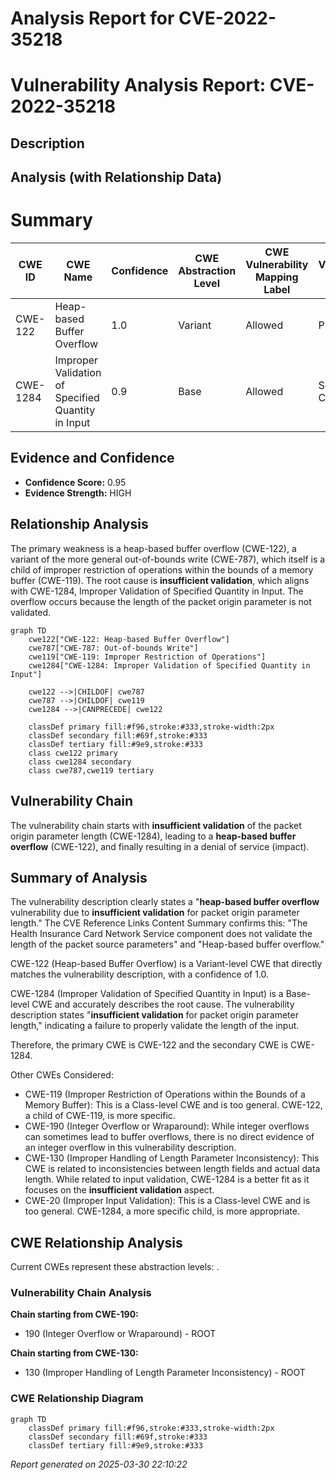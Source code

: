 # Analysis Report for CVE-2022-35218

# Vulnerability Analysis Report: CVE-2022-35218

## Description



## Analysis (with Relationship Data)

# Summary
| CWE ID | CWE Name | Confidence | CWE Abstraction Level | CWE Vulnerability Mapping Label | CWE-Vulnerability Mapping Notes |
|---|---|---|---|---|---|
| CWE-122 | Heap-based Buffer Overflow | 1.0 | Variant | Allowed | Primary CWE |
| CWE-1284 | Improper Validation of Specified Quantity in Input | 0.9 | Base | Allowed | Secondary Candidate |

## Evidence and Confidence

*   **Confidence Score:** 0.95
*   **Evidence Strength:** HIGH

## Relationship Analysis
The primary weakness is a heap-based buffer overflow (CWE-122), a variant of the more general out-of-bounds write (CWE-787), which itself is a child of improper restriction of operations within the bounds of a memory buffer (CWE-119). The root cause is **insufficient validation**, which aligns with CWE-1284, Improper Validation of Specified Quantity in Input. The overflow occurs because the length of the packet origin parameter is not validated.

```mermaid
graph TD
    cwe122["CWE-122: Heap-based Buffer Overflow"]
    cwe787["CWE-787: Out-of-bounds Write"]
    cwe119["CWE-119: Improper Restriction of Operations"]
    cwe1284["CWE-1284: Improper Validation of Specified Quantity in Input"]

    cwe122 -->|CHILDOF| cwe787
    cwe787 -->|CHILDOF| cwe119
    cwe1284 -->|CANPRECEDE| cwe122

    classDef primary fill:#f96,stroke:#333,stroke-width:2px
    classDef secondary fill:#69f,stroke:#333
    classDef tertiary fill:#9e9,stroke:#333
    class cwe122 primary
    class cwe1284 secondary
    class cwe787,cwe119 tertiary
```

## Vulnerability Chain
The vulnerability chain starts with **insufficient validation** of the packet origin parameter length (CWE-1284), leading to a **heap-based buffer overflow** (CWE-122), and finally resulting in a denial of service (impact).

## Summary of Analysis
The vulnerability description clearly states a "**heap-based buffer overflow** vulnerability due to **insufficient validation** for packet origin parameter length." The CVE Reference Links Content Summary confirms this: "The Health Insurance Card Network Service component does not validate the length of the packet source parameters" and "Heap-based buffer overflow."

CWE-122 (Heap-based Buffer Overflow) is a Variant-level CWE that directly matches the vulnerability description, with a confidence of 1.0.

CWE-1284 (Improper Validation of Specified Quantity in Input) is a Base-level CWE and accurately describes the root cause. The vulnerability description states "**insufficient validation** for packet origin parameter length," indicating a failure to properly validate the length of the input.

Therefore, the primary CWE is CWE-122 and the secondary CWE is CWE-1284.

Other CWEs Considered:

*   CWE-119 (Improper Restriction of Operations within the Bounds of a Memory Buffer): This is a Class-level CWE and is too general. CWE-122, a child of CWE-119, is more specific.
*   CWE-190 (Integer Overflow or Wraparound): While integer overflows can sometimes lead to buffer overflows, there is no direct evidence of an integer overflow in this vulnerability description.
*   CWE-130 (Improper Handling of Length Parameter Inconsistency): This CWE is related to inconsistencies between length fields and actual data length. While related to input validation, CWE-1284 is a better fit as it focuses on the **insufficient validation** aspect.
*   CWE-20 (Improper Input Validation): This is a Class-level CWE and is too general. CWE-1284, a more specific child, is more appropriate.


## CWE Relationship Analysis

Current CWEs represent these abstraction levels: .


### Vulnerability Chain Analysis

**Chain starting from CWE-190:**
- 190 (Integer Overflow or Wraparound) - ROOT


**Chain starting from CWE-130:**
- 130 (Improper Handling of Length Parameter Inconsistency) - ROOT



### CWE Relationship Diagram

```mermaid
graph TD
    classDef primary fill:#f96,stroke:#333,stroke-width:2px
    classDef secondary fill:#69f,stroke:#333
    classDef tertiary fill:#9e9,stroke:#333
```



*Report generated on 2025-03-30 22:10:22*
